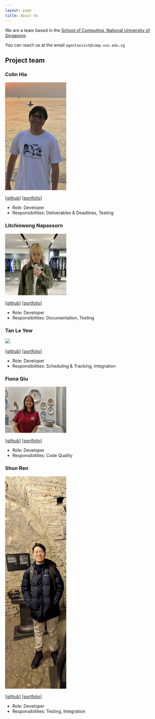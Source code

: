 ```yaml
---
layout: page
title: About Us
---
```


We are a team based in the [School of Computing, National University of Singapore](https://www.comp.nus.edu.sg).

You can reach us at the email `agentassist@comp.nus.edu.sg`

## Project team

### Colin Hia

<img src="images/colinhia.png" width="200px">

[[github](http://github.com/colinhia)]
[[portfolio](http://github.com/colinhia)]

* Role: Developer
* Responsibilities: Deliverables & Deadlines, Testing

### Litchiowong Napassorn

<img src="images/iamdiluxedbutcooler.png" width="200px">

[[github](https://github.com/iamdiluxedbutcooler)]
[[portfolio](https://www.linkedin.com/in/plengnaps/)]

* Role: Developer
* Responsibilities: Documentation, Testing

### Tan Le Yew

<img src="images/itsme-zeix.png" width="200px">

[[github](http://github.com/itsme-zeix)]
[[portfolio](http://github.com/itsme-zeix)]

- Role: Developer
- Responsibilities: Scheduling & Tracking, Integration

### Fiona Qiu

<img src="images/fionaqy.png" width="200px">

[[github](https://github.com/FionaQY)]
[[portfolio](https://github.com/FionaQY)]

* Role: Developer
* Responsibilities: Code Quality

### Shun Ren

<img src="images/zshunren.png" width="200px">

[[github](https://github.com/ZShunRen)]
[[portfolio](https://zshunren.github.io/)]

* Role: Developer
* Responsibilities: Testing, Integration
